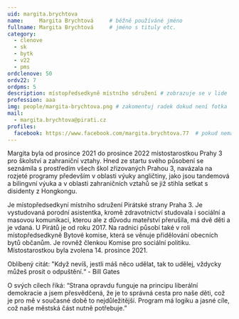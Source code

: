 ```yaml
---
uid: margita.brychtova
name:     Margita Brychtová  	# běžně používáné jméno
fullname: Margita Brychtová  	# jméno s tituly etc.
category:
  - clenove
  - sk
  - bytk
  - v22
  - pms
ordclenove: 50
ordv22: 7
ordpms: 5
description: místopředsedkyně místního sdružení # zobrazuje se v lide
profession: aaa
img: people/margita-brychtova.png # zakomentuj radek dokud není fotka
mail:
  - margita.brychtova@pirati.cz
profiles:
  facebook: https://www.facebook.com/margita.brychtova.77  # pokud nema, staci smazat tuto radku
---
```

Margita byla od prosince 2021 do prosince 2022 místostarostkou Prahy 3 pro školství a zahraniční vztahy. Hned ze startu svého působení se seznámila s prostředím všech škol zřizovaných Prahou 3, navázala na rozjeté programy především v oblasti výuky angličtiny, jako jsou tandemová a bilingvní výuka a v oblasti zahraničních vztahů se již stihla setkat s disidenty z Hongkongu.

Je místopředsedkyní místního sdružení Pirátské strany Praha 3. Je vystudovaná porodní asistentka, kromě zdravotnictví studovala i sociální a masovou komunikaci, kterou ale z důvodu mateřství přerušila, má dvě děti a je vdaná. U Pirátů je od roku 2017. Na radnici působí také v roli místopředsedkyně Bytové komise, která se věnuje přidělování obecních bytů občanům. Je rovněž členkou Komise pro sociální politiku. Místostarostkou byla zvolena 14. prosince 2021.

Oblíbený citát: "Když nevíš, jestli máš něco udělat, tak to udělej, vždycky můžeš prosit o odpuštění.“ - Bill Gates

O svých cílech říká: “Strana opravdu funguje na principu liberální demokracie a jsem přesvědčená, že je to správná cesta pro naše děti, což je pro mě v současné době to nejdůležitější. Program má logiku a jasné cíle, což naše městská část nutně potřebuje.”
 
